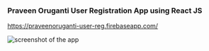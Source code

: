 ### Praveen Oruganti User Registration App using React JS
https://praveenoruganti-user-reg.firebaseapp.com/

![screenshot of the app](https://raw.githubusercontent.com/praveenorugantitech/praveenorugantitech-reactjs/master/0_Projects/praveenoruganti-user-registration-app-firebase/src/images/screenshot.PNG "User Registration App")

<script data-name="BMC-Widget" src="https://cdnjs.buymeacoffee.com/1.0.0/widget.prod.min.js" data-id="praveenoruganti" data-description="Support me on Buy me a coffee!" data-message="Thank you for visiting. You can now buy me a coffee!" data-color="#5F7FFF" data-position="Right" data-x_margin="18" data-y_margin="18"></script>

